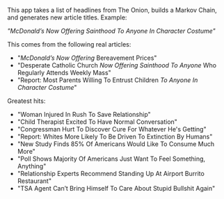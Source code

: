 This app takes a list of headlines from The Onion, builds a Markov Chain, and generates new article titles. Example:

_"McDonald’s Now Offering Sainthood To Anyone In Character Costume"_

This comes from the following real articles:

* "_McDonald’s Now Offering_ Bereavement Prices"
* "Desperate Catholic Church _Now Offering Sainthood To Anyone_ Who Regularly Attends Weekly Mass"
* "Report: Most Parents Willing To Entrust Children _To Anyone In Character Costume_"

Greatest hits:

* "Woman Injured In Rush To Save Relationship"
* "Child Therapist Excited To Have Normal Conversation"
* "Congressman Hurt To Discover Cure For Whatever He's Getting"
* "Report: Whites More Likely To Be Driven To Extinction By Humans"
* "New Study Finds 85% Of Americans Would Like To Consume Much More"
* "Poll Shows Majority Of Americans Just Want To Feel Something, Anything"
* "Relationship Experts Recommend Standing Up At Airport Burrito Restaurant"
* "TSA Agent Can’t Bring Himself To Care About Stupid Bullshit Again"
